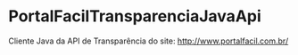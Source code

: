 # PortalFacilTransparenciaJavaApi
Cliente Java da API de Transparência do site: http://www.portalfacil.com.br/
